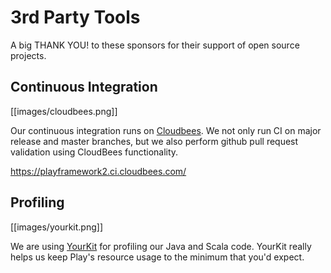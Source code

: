 <!--- Copyright (C) 2009-2018 Lightbend Inc. <https://www.lightbend.com> -->
# 3rd Party Tools

A big THANK YOU! to these sponsors for their support of open source projects.

## Continuous Integration

[[images/cloudbees.png]]

Our continuous integration runs on [Cloudbees](https://www.cloudbees.com/). We not only run CI on major release and master branches, but we also perform github pull request validation using CloudBees functionality.

<https://playframework2.ci.cloudbees.com/>

## Profiling

[[images/yourkit.png]]

We are using [YourKit](https://www.yourkit.com/overview/index.jsp) for profiling our Java and Scala code. YourKit really helps us keep Play's resource usage to the minimum that you'd expect.
